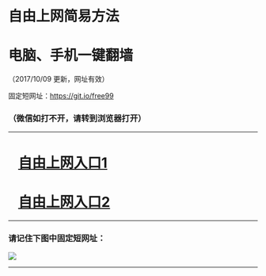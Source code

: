 ﻿# 自由上网简易方法

# 电脑、手机一键翻墙

（2017/10/09 更新，网址有效）

固定短网址：https://git.io/free99

### （微信如打不开，请转到浏览器打开）


***





# &nbsp;&nbsp; <a href="http://ft2106716594.fwq-tz-1001.info/fwqtz01.html?t=10090018330 " target="_blank">自由上网入口1</a>
# &nbsp;&nbsp; <a href="http://ft2802224861.fwq-tz-1002.info/fwqtz02.html?t=100900121365 " target="_blank">自由上网入口2</a>
***

### 请记住下图中固定短网址：

<img src="https://s3-us-west-2.amazonaws.com/fwq-1001/yjfq-20170905okok.png" /> 


***

